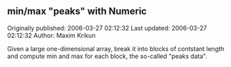 ## min/max "peaks" with Numeric 
Originally published: 2006-03-27 02:12:32 
Last updated: 2006-03-27 02:12:32 
Author: Maxim Krikun 
 
Given a large one-dimensional array, break it into blocks of contstant length and compute min and max for each block, the so-called "peaks data".
